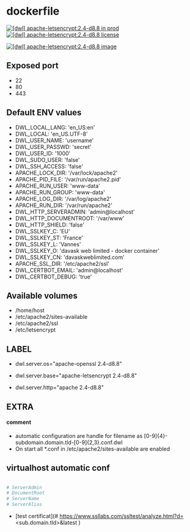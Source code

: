 # dockerfile

[![[dwl] apache-letsencrypt:2.4-d8.8 in prod][badge-shields]](https://hub.docker.com/r/davask/d-apache-letsencrypt/)
[![[dwl] apache-letsencrypt:2.4-d8.8 license][badge-license]](https://app.fossa.io/projects/git%2Bhttps%3A%2F%2Fgithub.com%2Fdavask%2Fd-apache-letsencrypt?ref=badge_shield)

[![[dwl] apache-letsencrypt:2.4-d8.8 image][badge-docker]](https://hub.docker.com/r/davask/d-apache-letsencrypt/)

[badge-docker]: https://dockeri.co/image/davask/d-apache-letsencrypt "[dwl] apache-letsencrypt:2.4-d8.8 image"
[badge-shields]: https://img.shields.io/badge/davask%2Fd--apache--letsencrypt-env_prod-brightgreen.svg?style=flat "[dwl] apache-letsencrypt:2.4-d8.8 in prod"
[badge-license]: https://img.shields.io/badge/davask%2Fd--apache--letsencrypt-license_MIT-brightgreen.svg?style=flat "[dwl] apache-letsencrypt:2.4-d8.8 license"

## Exposed port

- 22
- 80
- 443
## Default ENV values

- DWL_LOCAL_LANG: 'en_US:en'
- DWL_LOCAL: 'en_US.UTF-8'
- DWL_USER_NAME: 'username'
- DWL_USER_PASSWD: 'secret'
- DWL_USER_ID: '1000'
- DWL_SUDO_USER: 'false'
- DWL_SSH_ACCESS: 'false'
- APACHE_LOCK_DIR: '/var/lock/apache2'
- APACHE_PID_FILE: '/var/run/apache2.pid'
- APACHE_RUN_USER: 'www-data'
- APACHE_RUN_GROUP: 'www-data'
- APACHE_LOG_DIR: '/var/log/apache2'
- APACHE_RUN_DIR: '/var/run/apache2'
- DWL_HTTP_SERVERADMIN: 'admin@localhost'
- DWL_HTTP_DOCUMENTROOT: '/var/www'
- DWL_HTTP_SHIELD: 'false'
- DWL_SSLKEY_C: 'EU'
- DWL_SSLKEY_ST: 'France'
- DWL_SSLKEY_L: 'Vannes'
- DWL_SSLKEY_O: 'davask web limited - docker container'
- DWL_SSLKEY_CN: 'davaskweblimited.com'
- APACHE_SSL_DIR: '/etc/apache2/ssl'
- DWL_CERTBOT_EMAIL: 'admin@localhost'
- DWL_CERTBOT_DEBUG: 'true'
## Available volumes

- /home/host
- /etc/apache2/sites-available
- /etc/apache2/ssl
- /etc/letsencrypt
## LABEL

- dwl.server.os="apache-openssl 2.4-d8.8"

- dwl.server.base="apache-letsencrypt 2.4-d8.8"

- dwl.server.http="apache 2.4-d8.8"

## EXTRA

#### comment

- automatic configuration are handle for filename as [0-9]{4}\-subdomain\.domain\.tld\-[0-9]{2,3}\.conf\.dwl
- On start all *.conf in /etc/apache2/sites-available are enabled

## virtualhost automatic conf

```bash

# ServerAdmin
# DocumentRoot
# ServerName
# ServerAlias

```


- [test certificat](# https://www.ssllabs.com/ssltest/analyze.html?d=<sub.domain.tld>&latest
)
